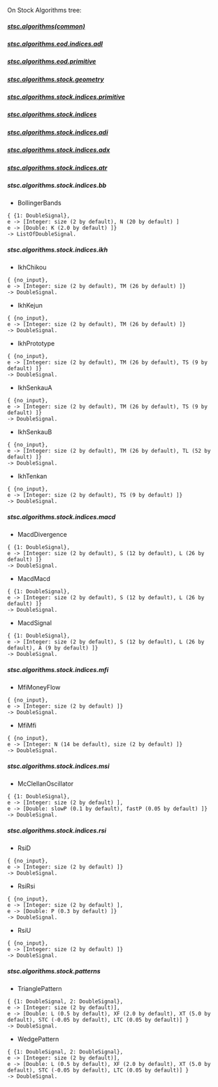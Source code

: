 On Stock Algorithms tree:

##### [stsc.algorithms(common)](https://github.com/sidorovis/stsc/wiki/Algorithms-Tree-Stsc-Algorithms(Common))

##### [stsc.algorithms.eod.indices.adl](https://github.com/sidorovis/stsc/wiki/Algorithms-Tree-Stsc-Algorithms-Eod-Indices-Adl)

##### [stsc.algorithms.eod.primitive](https://github.com/sidorovis/stsc/wiki/Algorithms-Tree-Stsc-Algorithms-Eod-Primitive)

##### [stsc.algorithms.stock.geometry](https://github.com/sidorovis/stsc/wiki/Algorithms-Tree-Stsc-Algorithms-Stock-Geometry)

##### [stsc.algorithms.stock.indices.primitive](https://github.com/sidorovis/stsc/wiki/Algorithms-Tree-Stsc-Algorithms-Stock-Indices-Primitive)

##### [stsc.algorithms.stock.indices](https://github.com/sidorovis/stsc/wiki/Algorithms-Tree-Stsc-Algorithms-Stock-Indices)

##### [stsc.algorithms.stock.indices.adi](https://github.com/sidorovis/stsc/wiki/Algorithms-Tree-Stsc-Algorithms-Stock-Indices-Adi)

##### [stsc.algorithms.stock.indices.adx](https://github.com/sidorovis/stsc/wiki/Algorithms-Tree-Stsc-Algorithms-Stock-Indices-Adx)

##### [stsc.algorithms.stock.indices.atr](https://github.com/sidorovis/stsc/wiki/Algorithms-Tree-Stsc-Algorithms-Stock-Indices-Atr)

##### stsc.algorithms.stock.indices.bb
 * BollingerBands
```
{ {1: DoubleSignal}, 
e -> [Integer: size (2 by default), N (20 by default) ]
e -> [Double: K (2.0 by default) ]}
-> ListOfDoubleSignal.
```
##### stsc.algorithms.stock.indices.ikh
 * IkhChikou
```
{ {no_input}, 
e -> [Integer: size (2 by default), TM (26 by default) ]}
-> DoubleSignal.
```
 * IkhKejun
```
{ {no_input}, 
e -> [Integer: size (2 by default), TM (26 by default) ]}
-> DoubleSignal.
```
 * IkhPrototype
```
{ {no_input}, 
e -> [Integer: size (2 by default), TM (26 by default), TS (9 by default) ]}
-> DoubleSignal.
```
 * IkhSenkauA
```
{ {no_input}, 
e -> [Integer: size (2 by default), TM (26 by default), TS (9 by default) ]}
-> DoubleSignal.
```
 * IkhSenkauB
```
{ {no_input}, 
e -> [Integer: size (2 by default), TM (26 by default), TL (52 by default) ]}
-> DoubleSignal.
```
 * IkhTenkan
```
{ {no_input}, 
e -> [Integer: size (2 by default), TS (9 by default) ]}
-> DoubleSignal.
```
##### stsc.algorithms.stock.indices.macd
 * MacdDivergence
```
{ {1: DoubleSignal},
e -> [Integer: size (2 by default), S (12 by default), L (26 by default) ]}
-> DoubleSignal.
```
 * MacdMacd 
```
{ {1: DoubleSignal},
e -> [Integer: size (2 by default), S (12 by default), L (26 by default) ]}
-> DoubleSignal.
```
 * MacdSignal 
```
{ {1: DoubleSignal},
e -> [Integer: size (2 by default), S (12 by default), L (26 by default), A (9 by default) ]}
-> DoubleSignal.
```
##### stsc.algorithms.stock.indices.mfi
 * MfiMoneyFlow 
```
{ {no_input},
e -> [Integer: size (2 by default) ]}
-> DoubleSignal.
```
 * MfiMfi
```
{ {no_input},
e -> [Integer: N (14 be default), size (2 by default) ]}
-> DoubleSignal.
```
##### stsc.algorithms.stock.indices.msi
 * McClellanOscillator
```
{ {1: DoubleSignal},
e -> [Integer: size (2 by default) ],
e -> [Double: slowP (0.1 by default), fastP (0.05 by default) ]}
-> DoubleSignal.
```
##### stsc.algorithms.stock.indices.rsi
 * RsiD
```
{ {no_input},
e -> [Integer: size (2 by default) ]}
-> DoubleSignal.
```
 * RsiRsi
```
{ {no_input},
e -> [Integer: size (2 by default) ],
e -> [Double: P (0.3 by default) ]}
-> DoubleSignal.
```
 * RsiU
```
{ {no_input},
e -> [Integer: size (2 by default) ]}
-> DoubleSignal.
```
##### stsc.algorithms.stock.patterns
 * TrianglePattern
```
{ {1: DoubleSignal, 2: DoubleSignal},
e -> [Integer: size (2 by default)],
e -> [Double: L (0.5 by default), XF (2.0 by default), XT (5.0 by default), STC (-0.05 by default), LTC (0.05 by default)] }
-> DoubleSignal.
```
 * WedgePattern
```
{ {1: DoubleSignal, 2: DoubleSignal},
e -> [Integer: size (2 by default)],
e -> [Double: L (0.5 by default), XF (2.0 by default), XT (5.0 by default), STC (-0.05 by default), LTC (0.05 by default)] }
-> DoubleSignal.
```
